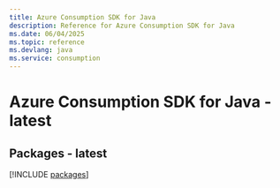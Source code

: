 ```yaml
---
title: Azure Consumption SDK for Java
description: Reference for Azure Consumption SDK for Java
ms.date: 06/04/2025
ms.topic: reference
ms.devlang: java
ms.service: consumption
---
```

# Azure Consumption SDK for Java - latest
## Packages - latest
[!INCLUDE [packages](consumption-index.md)]